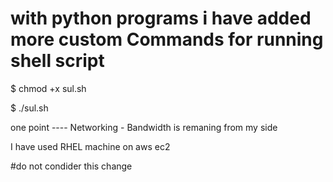 # with python programs i have added more custom Commands for running shell script

$ chmod +x sul.sh               

$ ./sul.sh


 one point ---- Networking - Bandwidth is remaning from my side
 
 I have used RHEL machine on aws ec2


#do not condider this change
